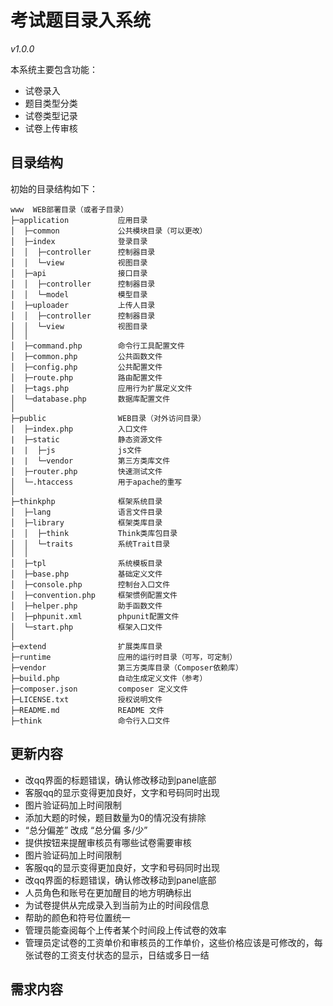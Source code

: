 考试题目录入系统
===============

*v1.0.0*

本系统主要包含功能：

 + 试卷录入
 + 题目类型分类
 + 试卷类型记录
 + 试卷上传审核

## 目录结构

初始的目录结构如下：

~~~
www  WEB部署目录（或者子目录）
├─application           应用目录
│  ├─common             公共模块目录（可以更改）
│  ├─index              登录目录
│  │  ├─controller      控制器目录
│  │  └─view            视图目录
│  ├─api                接口目录
│  │  ├─controller      控制器目录
│  │  └─model           模型目录
│  ├─uploader           上传人目录
│  │  ├─controller      控制器目录
│  │  └─view            视图目录
│  │
│  ├─command.php        命令行工具配置文件
│  ├─common.php         公共函数文件
│  ├─config.php         公共配置文件
│  ├─route.php          路由配置文件
│  ├─tags.php           应用行为扩展定义文件
│  └─database.php       数据库配置文件
│
├─public                WEB目录（对外访问目录）
│  ├─index.php          入口文件
|  ├─static             静态资源文件
|  |  ├─js              js文件
|  |  └─vendor          第三方类库文件
│  ├─router.php         快速测试文件
│  └─.htaccess          用于apache的重写
│
├─thinkphp              框架系统目录
│  ├─lang               语言文件目录
│  ├─library            框架类库目录
│  │  ├─think           Think类库包目录
│  │  └─traits          系统Trait目录
│  │
│  ├─tpl                系统模板目录
│  ├─base.php           基础定义文件
│  ├─console.php        控制台入口文件
│  ├─convention.php     框架惯例配置文件
│  ├─helper.php         助手函数文件
│  ├─phpunit.xml        phpunit配置文件
│  └─start.php          框架入口文件
│
├─extend                扩展类库目录
├─runtime               应用的运行时目录（可写，可定制）
├─vendor                第三方类库目录（Composer依赖库）
├─build.php             自动生成定义文件（参考）
├─composer.json         composer 定义文件
├─LICENSE.txt           授权说明文件
├─README.md             README 文件
├─think                 命令行入口文件
~~~

## 更新内容
 + 改qq界面的标题错误，确认修改移动到panel底部
 + 客服qq的显示变得更加良好，文字和号码同时出现
 + 图片验证码加上时间限制
 + 添加大题的时候，题目数量为0的情况没有排除
 + “总分偏差”  改成  “总分偏 多/少”
 + 提供按钮来提醒审核员有哪些试卷需要审核
 + 图片验证码加上时间限制
 + 客服qq的显示变得更加良好，文字和号码同时出现
 + 改qq界面的标题错误，确认修改移动到panel底部
 + 人员角色和账号在更加醒目的地方明确标出
 + 为试卷提供从完成录入到当前为止的时间段信息
 + 帮助的颜色和符号位置统一
 + 管理员能查阅每个上传者某个时间段上传试卷的效率
 + 管理员定试卷的工资单价和审核员的工作单价，这些价格应该是可修改的，每张试卷的工资支付状态的显示，日结或多日一结

## 需求内容


